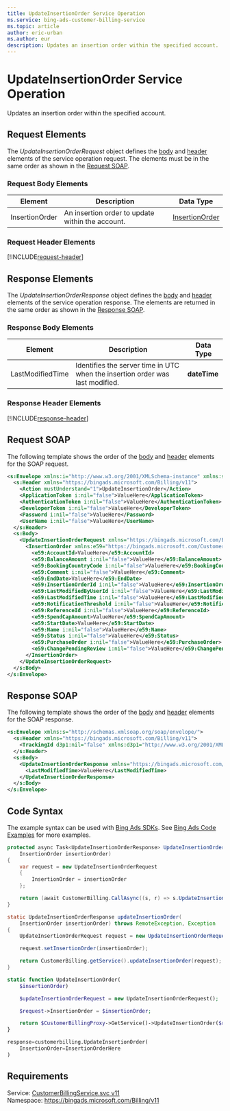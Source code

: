 ```yaml
---
title: UpdateInsertionOrder Service Operation
ms.service: bing-ads-customer-billing-service
ms.topic: article
author: eric-urban
ms.author: eur
description: Updates an insertion order within the specified account.
---
```

# UpdateInsertionOrder Service Operation
Updates an insertion order within the specified account.

## <a name="request"></a>Request Elements
The *UpdateInsertionOrderRequest* object defines the [body](#request-body) and [header](#request-header) elements of the service operation request. The elements must be in the same order as shown in the [Request SOAP](#request-soap). 

### <a name="request-body"></a>Request Body Elements

|Element|Description|Data Type|
|-----------|---------------|-------------|
|<a name="insertionorder"></a>InsertionOrder|An insertion order to update within the account.|[InsertionOrder](insertionorder.md)|

### <a name="request-header"></a>Request Header Elements
[!INCLUDE[request-header](./includes/request-header.md)]

## <a name="response"></a>Response Elements
The *UpdateInsertionOrderResponse* object defines the [body](#response-body) and [header](#response-header) elements of the service operation response. The elements are returned in the same order as shown in the [Response SOAP](#response-soap).

### <a name="response-body"></a>Response Body Elements

|Element|Description|Data Type|
|-----------|---------------|-------------|
|<a name="lastmodifiedtime"></a>LastModifiedTime|Identifies the server time in UTC when the insertion order was last modified.|**dateTime**|

### <a name="response-header"></a>Response Header Elements
[!INCLUDE[response-header](./includes/response-header.md)]

## <a name="request-soap"></a>Request SOAP
The following template shows the order of the [body](#request-body) and [header](#request-header) elements for the SOAP request.

```xml
<s:Envelope xmlns:i="http://www.w3.org/2001/XMLSchema-instance" xmlns:s="http://schemas.xmlsoap.org/soap/envelope/">
  <s:Header xmlns="https://bingads.microsoft.com/Billing/v11">
    <Action mustUnderstand="1">UpdateInsertionOrder</Action>
    <ApplicationToken i:nil="false">ValueHere</ApplicationToken>
    <AuthenticationToken i:nil="false">ValueHere</AuthenticationToken>
    <DeveloperToken i:nil="false">ValueHere</DeveloperToken>
    <Password i:nil="false">ValueHere</Password>
    <UserName i:nil="false">ValueHere</UserName>
  </s:Header>
  <s:Body>
    <UpdateInsertionOrderRequest xmlns="https://bingads.microsoft.com/Billing/v11">
      <InsertionOrder xmlns:e59="https://bingads.microsoft.com/Customer/v11/Entities" i:nil="false">
        <e59:AccountId>ValueHere</e59:AccountId>
        <e59:BalanceAmount i:nil="false">ValueHere</e59:BalanceAmount>
        <e59:BookingCountryCode i:nil="false">ValueHere</e59:BookingCountryCode>
        <e59:Comment i:nil="false">ValueHere</e59:Comment>
        <e59:EndDate>ValueHere</e59:EndDate>
        <e59:InsertionOrderId i:nil="false">ValueHere</e59:InsertionOrderId>
        <e59:LastModifiedByUserId i:nil="false">ValueHere</e59:LastModifiedByUserId>
        <e59:LastModifiedTime i:nil="false">ValueHere</e59:LastModifiedTime>
        <e59:NotificationThreshold i:nil="false">ValueHere</e59:NotificationThreshold>
        <e59:ReferenceId i:nil="false">ValueHere</e59:ReferenceId>
        <e59:SpendCapAmount>ValueHere</e59:SpendCapAmount>
        <e59:StartDate>ValueHere</e59:StartDate>
        <e59:Name i:nil="false">ValueHere</e59:Name>
        <e59:Status i:nil="false">ValueHere</e59:Status>
        <e59:PurchaseOrder i:nil="false">ValueHere</e59:PurchaseOrder>
        <e59:ChangePendingReview i:nil="false">ValueHere</e59:ChangePendingReview>
      </InsertionOrder>
    </UpdateInsertionOrderRequest>
  </s:Body>
</s:Envelope>
```

## <a name="response-soap"></a>Response SOAP
The following template shows the order of the [body](#response-body) and [header](#response-header) elements for the SOAP response.

```xml
<s:Envelope xmlns:s="http://schemas.xmlsoap.org/soap/envelope/">
  <s:Header xmlns="https://bingads.microsoft.com/Billing/v11">
    <TrackingId d3p1:nil="false" xmlns:d3p1="http://www.w3.org/2001/XMLSchema-instance">ValueHere</TrackingId>
  </s:Header>
  <s:Body>
    <UpdateInsertionOrderResponse xmlns="https://bingads.microsoft.com/Billing/v11">
      <LastModifiedTime>ValueHere</LastModifiedTime>
    </UpdateInsertionOrderResponse>
  </s:Body>
</s:Envelope>
```

## <a name="example"></a>Code Syntax
The example syntax can be used with [Bing Ads SDKs](~/guides/client-libraries.md). See [Bing Ads Code Examples](~/guides/code-examples.md) for more examples.
```csharp
protected async Task<UpdateInsertionOrderResponse> UpdateInsertionOrderAsync(
	InsertionOrder insertionOrder)
{
	var request = new UpdateInsertionOrderRequest
	{
		InsertionOrder = insertionOrder
	};

	return (await CustomerBilling.CallAsync((s, r) => s.UpdateInsertionOrderAsync(r), request));
}
```
```java
static UpdateInsertionOrderResponse updateInsertionOrder(
	InsertionOrder insertionOrder) throws RemoteException, Exception
{
	UpdateInsertionOrderRequest request = new UpdateInsertionOrderRequest();

	request.setInsertionOrder(insertionOrder);

	return CustomerBilling.getService().updateInsertionOrder(request);
}
```
```php
static function UpdateInsertionOrder(
	$insertionOrder)

	$updateInsertionOrderRequest = new UpdateInsertionOrderRequest();

	$request->InsertionOrder = $insertionOrder;

	return $CustomerBillingProxy->GetService()->UpdateInsertionOrder($request);
}
```
```python
response=customerbilling.UpdateInsertionOrder(
	InsertionOrder=InsertionOrderHere
)
```

## Requirements
Service: [CustomerBillingService.svc v11](https://clientcenter.api.bingads.microsoft.com/Api/Billing/v11/CustomerBillingService.svc)  
Namespace: https://bingads.microsoft.com/Billing/v11  


